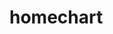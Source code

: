 <!-- generated by markdown-notes-tree -->

# homechart

<!-- optional markdown-notes-tree directory description starts here -->

<!-- optional markdown-notes-tree directory description ends here -->


